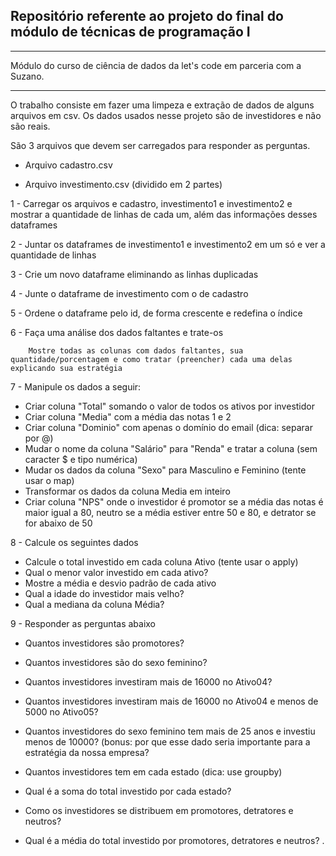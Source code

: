 ## Repositório referente ao projeto do final do módulo de técnicas de programação I 
___

 Módulo do curso de ciência de dados da let's code em parceria com a Suzano.
___

O trabalho consiste em fazer uma limpeza e extração de dados de alguns arquivos em csv. Os dados usados nesse projeto são de investidores e não são reais.

São 3 arquivos que devem ser carregados para responder as perguntas.

- Arquivo cadastro.csv

- Arquivo investimento.csv (dividido em 2 partes)

1 - Carregar os arquivos e cadastro, investimento1 e investimento2 e mostrar a quantidade de linhas de cada um, além das informações desses dataframes


2 - Juntar os dataframes de investimento1 e investimento2 em um só e ver a quantidade de linhas


3 - Crie um novo dataframe eliminando as linhas duplicadas


4 - Junte o dataframe de investimento com o de cadastro


5 - Ordene o dataframe pelo id, de forma crescente e redefina o índice


6 - Faça uma análise dos dados faltantes e trate-os

        Mostre todas as colunas com dados faltantes, sua quantidade/porcentagem e como tratar (preencher) cada uma delas explicando sua estratégia


7 - Manipule os dados a seguir:
- Criar coluna "Total" somando o valor de todos os ativos por investidor
- Criar coluna "Media" com a média das notas 1 e 2
- Criar coluna "Dominio" com apenas o domínio do email (dica: separar por @)
- Mudar o nome da coluna "Salário" para "Renda" e tratar a coluna (sem caracter $ e tipo numérica)
- Mudar os dados da coluna "Sexo" para Masculino e Feminino (tente usar o map)
- Transformar os dados da coluna Media em inteiro
- Criar coluna "NPS" onde o investidor é promotor se a média das notas é maior igual a 80, neutro se a média estiver entre 50 e 80, e detrator se for abaixo de 50


8 - Calcule os seguintes dados

- Calcule o total investido em cada coluna Ativo (tente usar o apply)
- Qual o menor valor investido em cada ativo?
- Mostre a média e desvio padrão de cada ativo
- Qual a idade do investidor mais velho?
- Qual a mediana da coluna Média?


9 - Responder as perguntas abaixo

- Quantos investidores são promotores?
- Quantos investidores são do sexo feminino?
- Quantos investidores investiram mais de 16000 no Ativo04?
- Quantos investidores investiram mais de 16000 no Ativo04 e menos de 5000 no Ativo05?
- Quantos investidores do sexo feminino tem mais de 25 anos e investiu menos de 10000? (bonus: por que esse dado seria importante para a estratégia da nossa empresa?

- Quantos investidores tem em cada estado (dica: use groupby)
- Qual é a soma do total investido por cada estado?
- Como os investidores se distribuem em promotores, detratores e neutros?
- Qual é a média do total investido por promotores, detratores e neutros?
.
